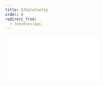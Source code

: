 ```yaml
---
title: S2DataConfig
order: 0
redirect_from:
  - /en/docs/api
---
```


<embed src="@/docs/api/general/S2DataConfig.zh.md"></embed>
